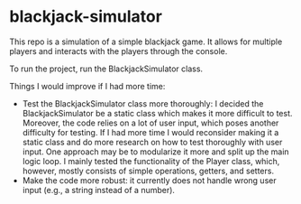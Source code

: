 # blackjack-simulator

This repo is a simulation of a simple blackjack game.
It allows for multiple players and interacts with the players through the console.

To run the project, run the BlackjackSimulator class.

Things I would improve if I had more time:
- Test the BlackjackSimulator class more thoroughly: I decided the BlackjackSimulator be a static class which makes it more difficult to test.
Moreover, the code relies on a lot of user input, which poses another difficulty for testing. If I had more time I would reconsider
making it a static class and do more research on how to test thoroughly with user input. One approach may be to modularize it more and split
up the main logic loop. I mainly tested the functionality of the Player class, which, however, mostly consists of simple operations,
 getters, and setters.
- Make the code more robust: it currently does not handle wrong user input (e.g., a string instead of a number).
